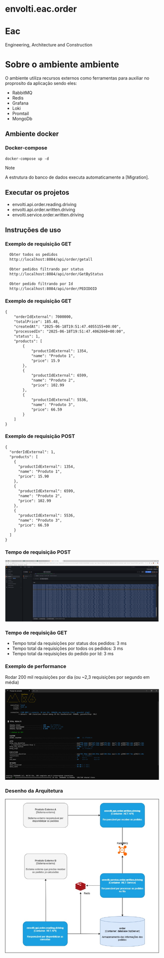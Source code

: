 # envolti.eac.order

# Eac
Engineering, Architecture and Construction

# Sobre o ambiente ambiente

O ambiente utiliza recursos externos como ferramentas para auxiliar no proprosito da aplicação sendo eles:

- RabbitMQ
- Redis
- Grafana
- Loki
- Promtail
- MongoDb

## Ambiente docker

### Docker-compose
```
docker-compose up -d
```

> [!NOTE]
> A estrutura do banco de dados executa automaticamente a [Migration].

## Executar os projetos

* envolti.api.order.reading.driving
* envolti.api.order.written.driving
* envolti.service.order.written.driving

## Instruções de uso

### Exemplo de requisição GET
```
  Obter todos os pedidos
  http://localhost:8084/api/order/getall

  Obter pedidos filtrando por status
  http://localhost:8084/api/order/GetByStatus

  Obter pedido filtrando por Id
  http://localhost:8084/api/order/PEDIDOID
```

### Exemplo de requisição GET
```
{
    "orderIdExternal": 7000000,
    "totalPrice": 185.48,
    "createdAt": "2025-06-18T19:51:47.4055155+00:00",
    "processedIn": "2025-06-18T19:51:47.4062668+00:00",
    "status": 1,
    "products": [
        {
            "productIdExternal": 1354,
            "name": "Produto 1",
            "price": 15.9
        },
        {
            "productIdExternal": 6599,
            "name": "Produto 2",
            "price": 102.99
        },
        {
            "productIdExternal": 5536,
            "name": "Produto 3",
            "price": 66.59
        }
    ]
}
```

### Exemplo de requisição POST
```
{
  "orderIdExternal": 1,
  "products": [
    {
      "productIdExternal": 1354,
      "name": "Produto 1",
      "price": 15.90
    },
    {
      "productIdExternal": 6599,
      "name": "Produto 2",
      "price": 102.99
    },
    {
      "productIdExternal": 5536,
      "name": "Produto 3",
      "price": 66.59
    }
  ]
}
```

### Tempo de requisição POST

![Processamento de pedidos](processamento-pedidos.png)

### Tempo de requisição GET
- Tempo total da requisições por status dos pedidos: 3 ms
- Tempo total da requisições por todos os pedidos: 3 ms
- Tempo total da requisições do pedido por Id: 3 ms

### Exemplo de performance

Rodar 200 mil requisições por dia (ou ~2,3 requisições por segundo em média)

![Sou uma imagem](Tests.png)

### Desenho da Arquitetura

![Sou uma imagem](Arquitetura.jpg)
